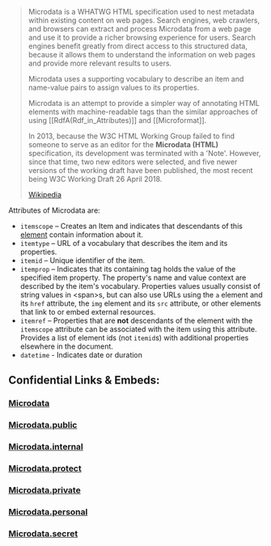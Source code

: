 
> Microdata is a WHATWG HTML specification used to nest metadata within existing content on web pages. 
> Search engines, web crawlers, and browsers can extract and process Microdata from a web page and use it to provide a richer browsing experience for users. 
> Search engines benefit greatly from direct access to this structured data, 
> because it allows them to understand the information on web pages 
> and provide more relevant results to users. 
> 
> Microdata uses a supporting vocabulary to describe an item 
> and name-value pairs to assign values to its properties. 
> 
> Microdata is an attempt to provide a simpler way of annotating HTML elements 
> with machine-readable tags 
> than the similar approaches of using [[RdfA(Rdf_in_Attributes)]] and [[Microformat]].
>
> In 2013, because the W3C HTML Working Group failed to find someone to serve as an editor for the **Microdata (HTML)** specification, its development was terminated with a 'Note'. However, since that time, two new editors were selected, and five newer versions of the working draft have been published, the most recent being W3C Working Draft 26 April 2018.
>
> [Wikipedia](https://en.wikipedia.org/wiki/Microdata%20(HTML))

Attributes of Microdata are: 
- `itemscope` – Creates an Item and indicates that descendants of this [element](https://en.wikipedia.org/wiki/HTML_element "HTML element") 
  contain information about it.
- `itemtype` – URL of a vocabulary that describes the item and its properties.
- `itemid` – Unique identifier of the item.
- `itemprop` – Indicates that its containing tag holds the value of the specified item property. 
  The property's name and value context are described by the item's vocabulary. 
  Properties values usually consist of string values in \<span>s, 
  but can also use URLs using the `a` element and its `href` attribute, 
  the `img` element and its `src` attribute, or other elements 
  that link to or embed external resources.
- `itemref` – Properties that are **not** descendants of the element with the `itemscope` attribute 
  can be associated with the item using this attribute. 
  Provides a list of element ids (not `itemid`s) with additional properties elsewhere in the document.
- `datetime` - Indicates date or duration


## Confidential Links & Embeds: 

### [Microdata](/_Standards/W3C/RDF(Resource_Description_Framework)/Microdata.md) 

### [Microdata.public](/_public/W3C/RDF(Resource_Description_Framework)/Microdata.public.md) 

### [Microdata.internal](/_internal/W3C/RDF(Resource_Description_Framework)/Microdata.internal.md) 

### [Microdata.protect](/_protect/W3C/RDF(Resource_Description_Framework)/Microdata.protect.md) 

### [Microdata.private](/_private/W3C/RDF(Resource_Description_Framework)/Microdata.private.md) 

### [Microdata.personal](/_personal/W3C/RDF(Resource_Description_Framework)/Microdata.personal.md) 

### [Microdata.secret](/_secret/W3C/RDF(Resource_Description_Framework)/Microdata.secret.md)

